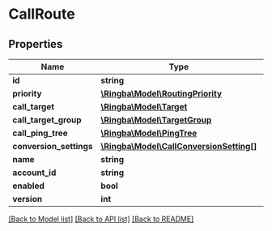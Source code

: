 # CallRoute

## Properties
Name | Type | Description | Notes
------------ | ------------- | ------------- | -------------
**id** | **string** |  | [optional] 
**priority** | [**\Ringba\Model\RoutingPriority**](RoutingPriority.md) |  | [optional] 
**call_target** | [**\Ringba\Model\Target**](Target.md) |  | [optional] 
**call_target_group** | [**\Ringba\Model\TargetGroup**](TargetGroup.md) |  | [optional] 
**call_ping_tree** | [**\Ringba\Model\PingTree**](PingTree.md) |  | [optional] 
**conversion_settings** | [**\Ringba\Model\CallConversionSetting[]**](CallConversionSetting.md) |  | [optional] 
**name** | **string** |  | [optional] 
**account_id** | **string** |  | [optional] 
**enabled** | **bool** |  | [optional] 
**version** | **int** |  | [optional] 

[[Back to Model list]](../README.md#documentation-for-models) [[Back to API list]](../README.md#documentation-for-api-endpoints) [[Back to README]](../README.md)


